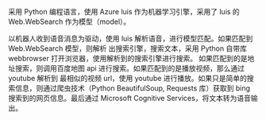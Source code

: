 采用 Python 编程语言，使用 Azure luis 作为机器学习引擎，采用了 luis 的 Web.WebSearch 作为模型（model）。

以机器人收到语音消息为驱动，使用 luis 解析语音，进行模型匹配。如果匹配到 Web.WebSearch 模型，则解析
出搜索引擎，搜索文本，采用 Python 自带库 webbrowser 打开浏览器，使用解析到的搜索引擎进行搜索。
如果匹配到的是地址搜索，则调用百度地图 api 进行搜索。如果匹配到的是播放视频，那么通过 youtube 解析到
最相似的视频 url，使用 youtube 进行播放。如果只是简单的搜索信息，则通过爬虫技术（Python BeautifulSoup, Requests 库）获取到
bing 搜索到的网页信息。最后通过 Microsoft Cognitive Services，将文本转为语音输出。



